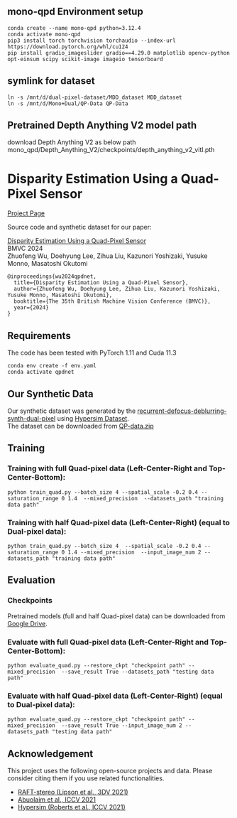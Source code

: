 ## mono-qpd Environment setup
```
conda create --name mono-qpd python=3.12.4
conda activate mono-qpd
pip3 install torch torchvision torchaudio --index-url https://download.pytorch.org/whl/cu124
pip install gradio_imageslider gradio==4.29.0 matplotlib opencv-python opt-einsum scipy scikit-image imageio tensorboard
```

## symlink for dataset 
```
ln -s /mnt/d/dual-pixel-dataset/MDD_dataset MDD_dataset
ln -s /mnt/d/Mono+Dual/QP-Data QP-Data
```

## Pretrained Depth Anything V2 model path
download Depth Anything V2 as below path
mono_qpd/Depth_Anything_V2/checkpoints/depth_anything_v2_vitl.pth

# Disparity Estimation Using a Quad-Pixel Sensor
[Project Page](http://www.ok.sc.e.titech.ac.jp/res/QP/index.html)


Source code and synthetic dataset for our paper:

[Disparity Estimation Using a Quad-Pixel Sensor]()<br/>
BMVC 2024<br/>
Zhuofeng Wu, Doehyung Lee, Zihua Liu, Kazunori Yoshizaki, Yusuke Monno, Masatoshi Okutomi<br/>

```
@inproceedings{wu2024qpdnet,
  title={Disparity Estimation Using a Quad-Pixel Sensor},
  author={Zhuofeng Wu, Doehyung Lee, Zihua Liu, Kazunori Yoshizaki, Yusuke Monno, Masatoshi Okutomi},
  booktitle={The 35th British Machine Vision Conference (BMVC)},
  year={2024}
}
```

## Requirements
The code has been tested with PyTorch 1.11 and Cuda 11.3
```Shell
conda env create -f env.yaml
conda activate qpdnet
```
## Our Synthetic Data
Our synthetic dataset was generated by the [recurrent-defocus-deblurring-synth-dual-pixel](https://github.com/Abdullah-Abuolaim/recurrent-defocus-deblurring-synth-dual-pixel) using [Hypersim Dataset](https://github.com/apple/ml-hypersim).<br/>
The dataset can be downloaded from [QP-data.zip](https://www.dropbox.com/scl/fi/0sijedbg2kdqetmw16s9t/QP-Data-Zhuofeng-Wu.zip?rlkey=m33xsb70b4ivk0riyvg4fgk2u&st=k2fn4zkq&dl=0)


## Training

### Training with full Quad-pixel data (Left-Center-Right and Top-Center-Bottom):
```Shell
python train_quad.py --batch_size 4 --spatial_scale -0.2 0.4 --saturation_range 0 1.4  --mixed_precision  --datasets_path "training data path"
```

### Training with half Quad-pixel data (Left-Center-Right) (equal to Dual-pixel data):
```Shell
python train_quad.py --batch_size 4  --spatial_scale -0.2 0.4 --saturation_range 0 1.4 --mixed_precision  --input_image_num 2 --datasets_path "training data path"
```

## Evaluation
### Checkpoints
Pretrained models (full and half Quad-pixel data) can be downloaded from [Google Drive](https://drive.google.com/drive/folders/1GhBEQPSfYuHXvwnpcIAtepU03ONQYUpc?usp=sharing).

### Evaluate with full Quad-pixel data (Left-Center-Right and Top-Center-Bottom):
```Shell
python evaluate_quad.py --restore_ckpt "checkpoint path" --mixed_precision  --save_result True --datasets_path "testing data path"
```


### Evaluate with half Quad-pixel data (Left-Center-Right) (equal to Dual-pixel data):
```Shell
python evaluate_quad.py --restore_ckpt "checkpoint path" --mixed_precision  --save_result True --input_image_num 2 --datasets_path "testing data path"
```

## Acknowledgement

This project uses the following open-source projects and data. Please consider citing them if you use related functionalities.


* [RAFT-stereo (Lipson et al., 3DV 2021)](https://github.com/princeton-vl/RAFT-Stereo)
* [Abuolaim et al., ICCV 2021](https://github.com/Abdullah-Abuolaim/recurrent-defocus-deblurring-synth-dual-pixel)
* [Hypersim (Roberts et al., ICCV 2021)](https://github.com/apple/ml-hypersim)


